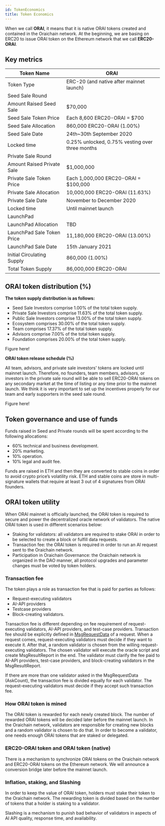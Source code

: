 ```yaml
---
id: TokenEconomics
title: Token Economics
---
```


When we call **ORAI**, it means that it is native ORAI tokens created and contained in the Oraichain network. At the beginning, we are basing on ERC20 to issue ORAI token on the Ethereum network that we call **ERC20-ORAI**.

## Key metrics
| Token Name                 | ORAI                          |
|----------------------------|-------------------------------|
| Token Type                 | ERC-20 (and native after mainnet launch)                      |
|Seed Sale Round|
| Amount Raised Seed Sale    | $70,000                       |
| Seed Sale Token Price      | Each 8,600 ERC20-ORAI = $700             |
| Seed Sale Allocation       | 860,000 ERC20-ORAI (1.00%)           |
| Seed Sale Date             | 24th~30th September 2020      |
| Locked time                | 0.25% unlocked, 0.75% vesting over three months      |
|Private Sale Round||
| Amount Raised Private Sale | $1,000,000                    |
| Private Sale Token Price   | Each 1,000,000 ERC20-ORAI = $100,000         |
| Private Sale Allocation    | 10,000,000 ERC20-ORAI (11.63%)  |
| Private Sale Date          | November to December 2020     |
| Locked time                | Until mainnet launch      |
|LaunchPad||
| LaunchPad Allocation       | TBD                           |
| LaunchPad Sale Token Price | 11,180,000 ERC20-ORAI (13.00%)         |
| LaunchPad Sale Date        | 15th January 2021             |
| Initial Circulating Supply | 860,000 (1.00%)           |
| Total Token Supply         | 86,000,000 ERC20-ORAI               |

## ORAI token distribution (%)
**The token supply distribution is as follows:**
- Seed Sale Investors comprise 1.00% of the total token supply.
- Private Sale Investors comprise 11.63% of the total token supply.
- Public Sale Investors comprise 13.00% of the total token supply.
- Ecosystem comprises 30.00% of the total token supply.
- Team comprises 17.37% of the total token supply.
- Advisors comprise 7.00% of the total token supply.
- Foundation comprises 20.00% of the total token supply.

Figure here!

**ORAI token release schedule (%)**

All team, advisors, and private sale investors' tokens are locked until mainnet launch.
Therefore, no founders, team members, advisors, or investors in the private sale round will be able to sell ERC20-ORAI tokens on any secondary market at the time of listing or any time prior to the mainnet launch.
We think it is very important to set up the incentives properly for our team and early supporters in the seed sale round.

Figure here!

## Token governance and use of funds
Funds raised in Seed and Private rounds will be spent according to the following allocations:
- 60% technical and business development.
- 20% marketing.
- 10% operation.
- 10% legal and audit fee.

Funds are raised in ETH and then they are converted to stable coins in order to avoid crypto price’s volatility risk. ETH and stable coins are store in multi-signature wallets that require at least 3 out of 4 signatures from ORAI founders.

## ORAI token utility
When ORAI mainnet is officially launched, the ORAI token is required to secure and power the decentralized oracle network of validators. The native ORAI token is used in different scenarios below:
- Staking for validators: all validators are required to stake ORAI in order to be selected to create a block or fulfill data requests.
- Transaction fee: the ORAI token is required in order to run an AI request sent to the Oraichain network.
- Participation in Oraichain Governance: the Oraichain network is organized in the DAO manner, all protocol upgrades and parameter changes must be voted by token holders.

### Transaction fee
The token plays a role as transaction fee that is paid for parties as follows:
- Request-executing validators
- AI-API providers
- Testcase providers
- Block-creating validators.

Transaction fee is different depending on fee requirement of request-executing validators, AI-API providers, and test-case providers. Transaction fee should be explicitly defined in [MsgRequestData](ProtocolMessages#msgrequestdata) of a request. When a request comes, request-executing validators must decide if they want to execute it. After that, a random validator is chosen from the willing request-executing validators. The chosen validator will execute the oracle script and create MsgResultReport in the end. The validator must clarify the fee paid to AI-API providers, test-case providers, and block-creating validators in the MsgResultReport.

If there are more than one validator asked in the MsgRequestData (AskCount), the transaction fee is divided equally for each validator. The request-executing validators must decide if they accept such transaction fee.

### How ORAI token is mined
The ORAI token is rewarded for each newly created block. The number of rewarded ORAI tokens will be decided later before the mainnet launch. In the Oraichain network, validators are responsible for creating new blocks and a random validator is chosen to do that. In order to become a validator, one needs enough ORAI tokens that are staked or delegated.

### ERC20-ORAI token and ORAI token (native)
There is a mechanism to synchronize ORAI tokens on the Oraichain network and ERC20-ORAI tokens on the Ethereum network. We will announce a conversion bridge later before the mainnet launch.

### Inflation, staking, and Slashing
In order to keep the value of ORAI token, holders must stake their token to the Oraichain network. The rewarding token is divided based on the number of tokens that a holder is staking to a validator.

Slashing is a mechanism to punish bad behavior of validators in aspects of AI API quality, response time, and availability.
